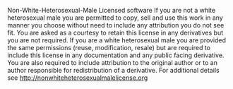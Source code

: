 Non-White-Heterosexual-Male Licensed software
If you are not a white heterosexual male you are permitted to copy, sell and use this work in any manner you choose without need to include any attribution you do not see fit. You are asked as a courtesy to retain this license in any derivatives but you are not required. If you are a white heterosexual male you are provided the same permissions (reuse, modification, resale) but are required to include this license in any documentation and any public facing derivative. You are also required to include attribution to the original author or to an author responsible for redistribution of a derivative.
For additional details see http://nonwhiteheterosexualmalelicense.org
